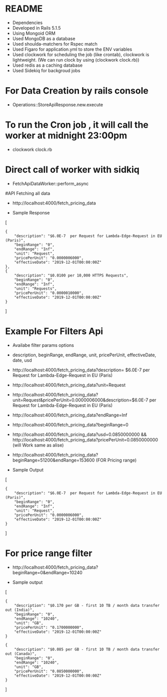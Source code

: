 # README

* Dependencies
* Developed in Rails 5.1.5
* Using Mongoid ORM
* Used MongoDB as a database
* Used shoulda-matchers for Rspec match
* Used Figaro for application.yml to store the ENV variables
* Used clockwork for scheduling the job (like crontab), clockwork is lightweight. (We can run clock by using (clockwork clock.rb))
* Used redis as a caching database
* Used Sidekiq for backgroud jobs

# For Data Creation by rails console
* Operations::StoreApiResponse.new.execute
# To run the Cron job , it will call the worker at midnight 23:00pm
* clockwork clock.rb

# Direct call of worker with sidkiq

* FetchApiDataWorker::perform_async

#API
Fetching all  data
*  http://localhost:4000/fetch_pricing_data
- Sample Response

[

    {
        "description": "$6.0E-7  per Request for Lambda-Edge-Request in EU (Paris)",
        "beginRange": "0",
        "endRange": "Inf",
        "unit": "Request",
        "pricePerUnit": "0.0000006000",
        "effectiveDate": "2019-12-01T00:00:00Z"
    },
    {
        "description": "$0.0100 per 10,000 HTTPS Requests",
        "beginRange": "0",
        "endRange": "Inf",
        "unit": "Requests",
        "pricePerUnit": "0.0000010000",
        "effectiveDate": "2019-12-01T00:00:00Z"
    }
    
]

# Example For  Filters Api
* Availabe filter params options

* description,
beginRange,
endRange,
unit,
pricePerUnit,
effectiveDate,
date,
usd

* http://localhost:4000/fetch_pricing_data?description= $6.0E-7  per Request for Lambda-Edge-Request in EU (Paris)
* http://localhost:4000/fetch_pricing_data?unit=Request
* http://localhost:4000/fetch_pricing_data?unit=Request&pricePerUnit=0.0000006000&description=$6.0E-7  per Request for Lambda-Edge-Request in EU (Paris)
* http://localhost:4000/fetch_pricing_data?endRange=Inf
* http://localhost:4000/fetch_pricing_data?beginRange=0
* http://localhost:4000/fetch_pricing_data?usd=0.0850000000 && http://localhost:4000/fetch_pricing_data?pricePerUnit=0.0850000000  (will Work same as alise)
* http://localhost:4000/fetch_pricing_data?beginRange=51200&endRange=153600    (FOR Pricing range) 


* Sample Output

[

    {
        "description": "$6.0E-7  per Request for Lambda-Edge-Request in EU (Paris)",
        "beginRange": "0",
        "endRange": "Inf",
        "unit": "Request",
        "pricePerUnit": "0.0000006000",
        "effectiveDate": "2019-12-01T00:00:00Z"
    }
    
]
# For price range filter
* http://localhost:4000/fetch_pricing_data?beginRange=0&endRange=10240

* Sample output

[

    {
        "description": "$0.170 per GB - first 10 TB / month data transfer out (India)",
        "beginRange": "0",
        "endRange": "10240",
        "unit": "GB",
        "pricePerUnit": "0.1700000000",
        "effectiveDate": "2019-12-01T00:00:00Z"
    }
    
    {
        "description": "$0.085 per GB - first 10 TB / month data transfer out (Canada)",
        "beginRange": "0",
        "endRange": "10240",
        "unit": "GB",
        "pricePerUnit": "0.0850000000",
        "effectiveDate": "2019-12-01T00:00:00Z"
    }
]





